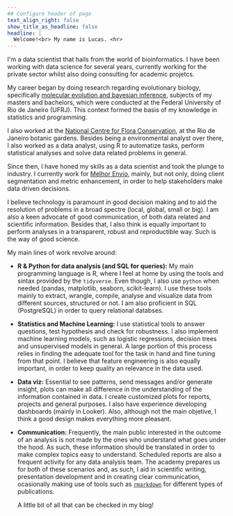 ```yaml
---
## Configure header of page
text_align_right: false
show_title_as_headline: false
headline: |
  Welcome!<br> My name is Lucas. <hr>
---
```


<!-- this is a subheadline -->
I'm a data scientist that hails from the world of bioinformatics. I have been working with data science for several years, currently working for the private sector whilst also doing consulting for academic projetcs.

My career began by doing research regarding evolutionary biology, specifically [molecular evolution and bayesian inference](https://journals.plos.org/plosone/article?id=10.1371/journal.pone.0028297), subjects of my masters and bachelors, which were conducted at the Federal University of Rio de Janeiro (UFRJ). This context formed the basis of my knowledge in statistics and programming.

I also worked at the [National Centre for Flora Conservation](http://www.cncflora.jbrj.gov.br/portal), at the Rio de Janeiro botanic gardens.
Besides being a environmental analyst over there, I also worked as a data analyst, using R to automatize tasks, perform statistical analyses and solve data related problems in general. 

Since then, I have honed my skills as a data scientist and took the plunge to industry. I currently work for [Melhor Envio](https://melhorenvio.com.br/), mainly, but not only, doing client segmentation and metric enhancement, in order to help stakeholders make data driven decisions.

I believe technology is paramount in good decision making and to aid the resolution of problems in a broad spectre (local, global, small or big). I am 
also a keen advocate of good communication, of both data related and scientific information. Besides that, I also think is equally important to perform
analyses in a transparent, robust and reproductible way. Such is the way of good science.

My main lines of work revolve around:

* **R & Python for data analysis (and SQL for queries):**
  My main programming  language is R, where I feel at home by using the tools
  and sintax provided by the `tidyverse`. Even though, I also use `python`
  when needed (pandas, matplotlib, seaborn, scikit-learn). I use these tools
  mainly to extract, wrangle, compile, analyse and visualize data from different
  sources, structured or not. I am also proficient in SQL (PostgreSQL) in order
  to query relational databses.

* **Statistics and Machine Learning:**
  I use statistical tools to answer questions, test hypothesis and check for robustness.
  I also implement machine learning models, such as logistic regressions, decision trees
  and unsupervised models in general. A large portion of this process relies in finding
  the adequate tool for the task in hand and fine tuning from that point. I believe that
  feature engineering is also equally important, in order to keep quality an relevance
  in the data used.

* **Data viz:**
  Essential to see patterns, send messages and/or generate insight, plots can make all difference
  in the understanding of the information contained in data. I create customized plots for reports,
  projects and general purposes. I also have experience developing dashboards (mainly in Looker).
  Also, although not the main objetive, I think a good design makes everything more pleasant.  

* **Communication:**
  Frequently, the main public interested in the outcome of an analysis is not made by the ones 
  who understand what goes under the hood.
  As such, these information should be translated in order to make complex topics easy to understand.
  Scheduled reports are also a frequent activity for any data analysis team. The academy prepares
  us for both of these scenarios and, as such, I aid in scientific writing, presentation development and
  in creating clear communication, ocasionally making use of tools such as [`rmarkdown`](https://rmarkdown.rstudio.com/)
  for different types of publications.

  A little bit of all that can be checked in my blog!
  






